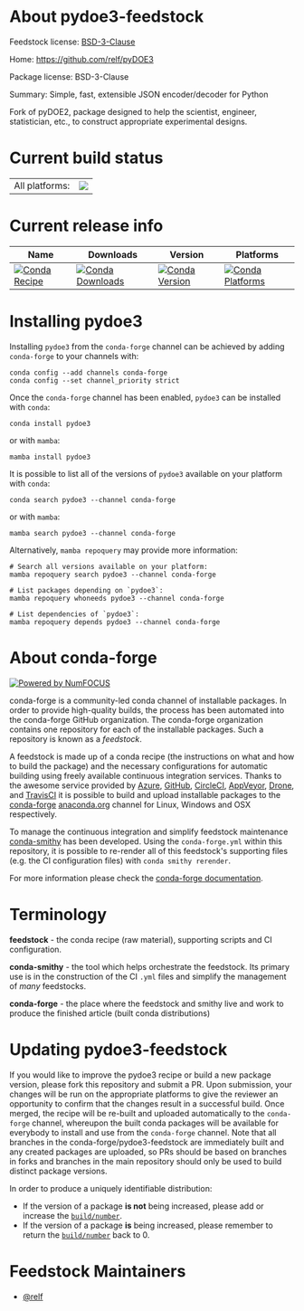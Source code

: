 About pydoe3-feedstock
======================

Feedstock license: [BSD-3-Clause](https://github.com/conda-forge/pydoe3-feedstock/blob/main/LICENSE.txt)

Home: https://github.com/relf/pyDOE3

Package license: BSD-3-Clause

Summary: Simple, fast, extensible JSON encoder/decoder for Python

Fork of pyDOE2, package designed to help the scientist, engineer, statistician, etc., to construct appropriate experimental designs.

Current build status
====================


<table><tr><td>All platforms:</td>
    <td>
      <a href="https://dev.azure.com/conda-forge/feedstock-builds/_build/latest?definitionId=20814&branchName=main">
        <img src="https://dev.azure.com/conda-forge/feedstock-builds/_apis/build/status/pydoe3-feedstock?branchName=main">
      </a>
    </td>
  </tr>
</table>

Current release info
====================

| Name | Downloads | Version | Platforms |
| --- | --- | --- | --- |
| [![Conda Recipe](https://img.shields.io/badge/recipe-pydoe3-green.svg)](https://anaconda.org/conda-forge/pydoe3) | [![Conda Downloads](https://img.shields.io/conda/dn/conda-forge/pydoe3.svg)](https://anaconda.org/conda-forge/pydoe3) | [![Conda Version](https://img.shields.io/conda/vn/conda-forge/pydoe3.svg)](https://anaconda.org/conda-forge/pydoe3) | [![Conda Platforms](https://img.shields.io/conda/pn/conda-forge/pydoe3.svg)](https://anaconda.org/conda-forge/pydoe3) |

Installing pydoe3
=================

Installing `pydoe3` from the `conda-forge` channel can be achieved by adding `conda-forge` to your channels with:

```
conda config --add channels conda-forge
conda config --set channel_priority strict
```

Once the `conda-forge` channel has been enabled, `pydoe3` can be installed with `conda`:

```
conda install pydoe3
```

or with `mamba`:

```
mamba install pydoe3
```

It is possible to list all of the versions of `pydoe3` available on your platform with `conda`:

```
conda search pydoe3 --channel conda-forge
```

or with `mamba`:

```
mamba search pydoe3 --channel conda-forge
```

Alternatively, `mamba repoquery` may provide more information:

```
# Search all versions available on your platform:
mamba repoquery search pydoe3 --channel conda-forge

# List packages depending on `pydoe3`:
mamba repoquery whoneeds pydoe3 --channel conda-forge

# List dependencies of `pydoe3`:
mamba repoquery depends pydoe3 --channel conda-forge
```


About conda-forge
=================

[![Powered by
NumFOCUS](https://img.shields.io/badge/powered%20by-NumFOCUS-orange.svg?style=flat&colorA=E1523D&colorB=007D8A)](https://numfocus.org)

conda-forge is a community-led conda channel of installable packages.
In order to provide high-quality builds, the process has been automated into the
conda-forge GitHub organization. The conda-forge organization contains one repository
for each of the installable packages. Such a repository is known as a *feedstock*.

A feedstock is made up of a conda recipe (the instructions on what and how to build
the package) and the necessary configurations for automatic building using freely
available continuous integration services. Thanks to the awesome service provided by
[Azure](https://azure.microsoft.com/en-us/services/devops/), [GitHub](https://github.com/),
[CircleCI](https://circleci.com/), [AppVeyor](https://www.appveyor.com/),
[Drone](https://cloud.drone.io/welcome), and [TravisCI](https://travis-ci.com/)
it is possible to build and upload installable packages to the
[conda-forge](https://anaconda.org/conda-forge) [anaconda.org](https://anaconda.org/)
channel for Linux, Windows and OSX respectively.

To manage the continuous integration and simplify feedstock maintenance
[conda-smithy](https://github.com/conda-forge/conda-smithy) has been developed.
Using the ``conda-forge.yml`` within this repository, it is possible to re-render all of
this feedstock's supporting files (e.g. the CI configuration files) with ``conda smithy rerender``.

For more information please check the [conda-forge documentation](https://conda-forge.org/docs/).

Terminology
===========

**feedstock** - the conda recipe (raw material), supporting scripts and CI configuration.

**conda-smithy** - the tool which helps orchestrate the feedstock.
                   Its primary use is in the construction of the CI ``.yml`` files
                   and simplify the management of *many* feedstocks.

**conda-forge** - the place where the feedstock and smithy live and work to
                  produce the finished article (built conda distributions)


Updating pydoe3-feedstock
=========================

If you would like to improve the pydoe3 recipe or build a new
package version, please fork this repository and submit a PR. Upon submission,
your changes will be run on the appropriate platforms to give the reviewer an
opportunity to confirm that the changes result in a successful build. Once
merged, the recipe will be re-built and uploaded automatically to the
`conda-forge` channel, whereupon the built conda packages will be available for
everybody to install and use from the `conda-forge` channel.
Note that all branches in the conda-forge/pydoe3-feedstock are
immediately built and any created packages are uploaded, so PRs should be based
on branches in forks and branches in the main repository should only be used to
build distinct package versions.

In order to produce a uniquely identifiable distribution:
 * If the version of a package **is not** being increased, please add or increase
   the [``build/number``](https://docs.conda.io/projects/conda-build/en/latest/resources/define-metadata.html#build-number-and-string).
 * If the version of a package **is** being increased, please remember to return
   the [``build/number``](https://docs.conda.io/projects/conda-build/en/latest/resources/define-metadata.html#build-number-and-string)
   back to 0.

Feedstock Maintainers
=====================

* [@relf](https://github.com/relf/)

